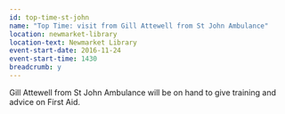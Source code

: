 ```yaml
---
id: top-time-st-john
name: "Top Time: visit from Gill Attewell from St John Ambulance"
location: newmarket-library
location-text: Newmarket Library
event-start-date: 2016-11-24
event-start-time: 1430
breadcrumb: y
---
```


Gill Attewell from St John Ambulance will be on hand to give training and advice on First Aid.
